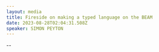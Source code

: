 ```yaml
---
layout: media
title: Fireside on making a typed language on the BEAM
date: 2023-08-28T02:04:31.508Z
speaker: SIMON PEYTON
---
```

\--
